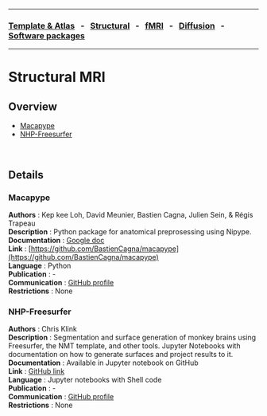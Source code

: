 
---

### [Template & Atlas](templates_and_atlases.md) &nbsp;  - &nbsp;  [Structural](pipelines_structural.md) &nbsp;  - &nbsp;  [fMRI](pipelines_fmri.md) &nbsp;  - &nbsp;  [Diffusion](pipelines_diffusion.md) &nbsp;  - &nbsp;  [Software packages](software_packages.md)   

---    

# Structural MRI

## Overview     
- [Macapype](pipelines_structural.md#Macapype)
- [NHP-Freesurfer](pipelines_structural.md#NHP-Freesurfer)

<br>     

## Details

### Macapype       
**Authors**         : Kep kee Loh, David Meunier, Bastien Cagna, Julien Sein, & Régis Trapeau                 
**Description**     : Python package for anatomical preprosessing using Nipype.                               
**Documentation**   : [Google doc](https://docs.google.com/document/d/11zeyjY46AsLZcf-Y5Q_LjIoE_aYkN8DaLwZIElF2ctE)     
**Link**            : [https://github.com/BastienCagna/macapype](https://github.com/BastienCagna/macapype)    
**Language**        : Python                                                                                  
**Publication**     : -                                                                                       
**Communication**   : [GitHub profile](https://github.com/BastienCagna)                                       
**Restrictions**    : None                                                                                          

### NHP-Freesurfer     
**Authors**         : Chris Klink                                                                             
**Description**     : Segmentation and surface generation of monkey brains using Freesurfer, the NMT template, and other tools. Jupyter Notebooks with documentation on how to generate surfaces and project results to it.              
**Documentation**   : Available in Jupyter notebook on GitHub                                                 
**Link**            : [GitHub link](https://github.com/VisionandCognition/NHP-Freesurfer/tree/public)         
**Language**        : Jupyter notebooks with Shell code                                                       
**Publication**     : -                                                                                       
**Communication**   : [GitHub profile](https://github.com/pcklink)                                            
**Restrictions**    : None                                                                                      
